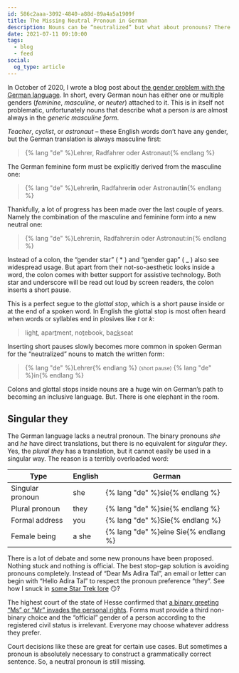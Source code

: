 ```yaml
---
id: 586c2aaa-3092-4840-a88d-89a4a5a1909f
title: The Missing Neutral Pronoun in German
description: Nouns can be “neutralized” but what about pronouns? There is a non-binary one missing in German.
date: 2021-07-11 09:10:00
tags:
  - blog
  - feed
social:
  og_type: article
---
```


In October of 2020, I wrote a blog post about [the gender problem with the German language](../german-language-and-gender/). In short, every German noun has either one or multiple genders (_feminine_, _masculine_, or _neuter_) attached to it. This is in itself not problematic, unfortunately nouns that describe what a person _is_ are almost always in the _generic masculine form_.

_Teacher_, _cyclist_, or _astronaut_ – these English words don’t have any gender, but the German translation is always masculine first:

> {% lang "de" %}Lehrer, Radfahrer oder Astronaut{% endlang %}

The German feminine form must be explicitly derived from the masculine one:

> {% lang "de" %}Lehrer**in**, Radfahrer**in** oder Astronaut**in**{% endlang %}

Thankfully, a lot of progress has been made over the last couple of years. Namely the combination of the masculine and feminine form into a new neutral one:

> {% lang "de" %}Lehrer<strong>:</strong>in, Radfahrer<strong>:</strong>in oder Astronaut<strong>:</strong>in{% endlang %}

Instead of a colon, the “gender star” ( * ) and “gender gap” ( _ ) also see widespread usage. But apart from their not-so-aesthetic looks inside a word, the colon comes with better support for assistive technology. Both star and underscore will be read out loud by screen readers, the colon inserts a short pause.

This is a perfect segue to the _glottal stop_, which is a short pause inside or at the end of a spoken word. In English the glottal stop is most often heard when words or syllables end in plosives like _t_ or _k_:

> ligh<u>t</u>, apar<u>t</u>ment, no<u>t</u>ebook, ba<u>ck</u>seat

Inserting short pauses slowly becomes more common in spoken German for the “neutralized” nouns to match the written form:

> {% lang "de" %}Lehrer{% endlang %} <small>(short pause)</small> {% lang "de" %}in{% endlang %}

Colons and glottal stops inside nouns are a huge win on German’s path to becoming an inclusive language. But. There is one elephant in the room.

## Singular they

The German language lacks a neutral pronoun. The binary pronouns _she_ and _he_ have direct translations, but there is no equivalent for _singular they_. Yes, the _plural they_ has a translation, but it cannot easily be used in a singular way. The reason is a terribly overloaded word:

| Type             | English | German                               |
|------------------|---------|--------------------------------------|
| Singular pronoun | she     | {% lang "de" %}sie{% endlang %}      |
| Plural pronoun   | they    | {% lang "de" %}sie{% endlang %}      |
| Formal address   | you     | {% lang "de" %}Sie{% endlang %}      |
| Female being     | a she   | {% lang "de" %}eine Sie{% endlang %} |

There is a lot of debate and some new pronouns have been proposed. Nothing stuck and nothing is official. The best stop-gap solution is avoiding pronouns completely. Instead of “Dear Ms Adira Tal”, an email or letter can begin with “Hello Adira Tal” to respect the pronoun preference “they”. See how I snuck in [some Star Trek lore](https://memory-alpha.fandom.com/wiki/Adira_Tal) 😏?

The highest court of the state of Hesse confirmed that [a binary greeting “Ms” or “Mr” invades the personal rights](https://ordentliche-gerichtsbarkeit.hessen.de/pressemitteilungen/obligatorische-angabe-von-%E2%80%9Eherr%E2%80%9C-oder-%E2%80%9Efrau%E2%80%9C-verletzt-person-mit-nicht-bin%C3%A4rer). Forms must provide a third non-binary choice and the “official” gender of a person according to the registered civil status is irrelevant. Everyone may choose whatever address they prefer.

Court decisions like these are great for certain use cases. But sometimes a pronoun is absolutely necessary to construct a grammatically correct sentence. So, a neutral pronoun is still missing.
